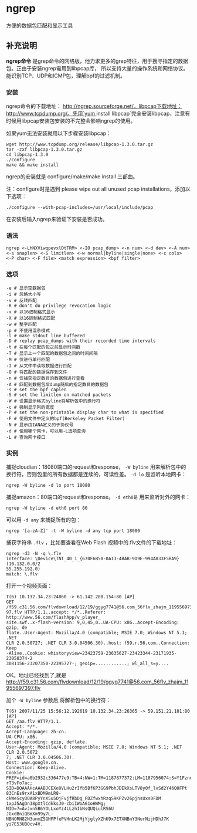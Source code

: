 #  ngrep

方便的数据包匹配和显示工具

##  补充说明

**ngrep命令** 是grep命令的网络版，他力求更多的grep特征，用于搜寻指定的数据包。正由于安装ngrep需用到libpcap库，
所以支持大量的操作系统和网络协议。能识别TCP、UDP和ICMP包，理解bpf的过滤机制。

###  安装

ngrep命令的下载地址： [
http://ngrep.sourceforge.net/，libpcap下载地址：http://www.tcpdump.org/。先用`yum
](http://ngrep.sourceforge.net/%EF%BC%8Clibpcap%E4%B8%8B%E8%BD%BD%E5%9C%B0%E5%9D%80%EF%BC%9Ahttp://www.tcpdump.org/%E3%80%82%E5%85%88%E7%94%A8%60yum)
install libpcap`完全安装libpcap，注意有时候用libpcap安装包安装的不完整会影响ngrep的使用。

如果yum无法安装就用以下步骤安装libpcap：

    
    
    wget http://www.tcpdump.org/release/libpcap-1.3.0.tar.gz
    tar -zxf libpcap-1.3.0.tar.gz
    cd libpcap-1.3.0
    ./configure
    make && make install
    

ngrep的安装就是 configure/make/make install 三部曲。

注：configure时是遇到 please wipe out all unused pcap installations，添加以下选项：

    
    
    ./configure --with-pcap-includes=/usr/local/include/pcap
    

在安装后输入ngrep来验证下安装是否成功。

###  语法

    
    
    ngrep <-LhNXViwqpevxlDtTRM> <-IO pcap_dump> <-n num> <-d dev> <-A num>
    <-s snaplen> <-S limitlen> <-w normal|byline|single|none> <-c cols>
    <-P char> <-F file> <match expression> <bpf filter>
    

###  选项

    
    
    -e # 显示空数据包
    -i # 忽略大小写
    -v # 反转匹配
    -R # don't do privilege revocation logic
    -x # 以16进制格式显示
    -X # 以16进制格式匹配
    -w # 整字匹配
    -p # 不使用混杂模式
    -l # make stdout line buffered
    -D # replay pcap_dumps with their recorded time intervals
    -t # 在每个匹配的包之前显示时间戳
    -T # 显示上一个匹配的数据包之间的时间间隔
    -M # 仅进行单行匹配
    -I # 从文件中读取数据进行匹配
    -O # 将匹配的数据保存到文件
    -n # 仅捕获指定数目的数据包进行查看
    -A # 匹配到数据包后dump随后的指定数目的数据包
    -s # set the bpf caplen
    -S # set the limitlen on matched packets
    -W # 设置显示格式byline将解析包中的换行符
    -c # 强制显示列的宽度
    -P # set the non-printable display char to what is specified
    -F # 使用文件中定义的bpf(Berkeley Packet Filter)
    -N # 显示由IANA定义的子协议号
    -d # 使用哪个网卡，可以用-L选项查询
    -L # 查询网卡接口
    

###  实例

捕捉cloudian：18080端口的request和response， ` -W byline `
用来解析包中的换行符，否则包里的所有数据都是连续的，可读性差。 ` -d lo ` 是监听本地网卡：

    
    
    ngrep -W byline -d lo port 18080
    

捕捉amazon：80端口的request和response。 ` -d eth0是 ` 用来监听对外的网卡：

    
    
    ngrep -W byline -d eth0 port 80
    

可以用 ` -d any ` 来捕捉所有的包：

    
    
    ngrep '[a-zA-Z]' -t -W byline -d any tcp port 18080
    

捕获字符串 ` .flv ` ，比如要查看在Web Flash 视频中的.flv文件的下载地址：

    
    
    ngrep -d3 -N -q \.flv
    interface: \Device\TNT_40_1_{670F6B50-0A13-4BAB-9D9E-994A833F5BA9} (10.132.0.0/2
    55.255.192.0)
    match: \.flv
    

打开一个视频页面：

    
    
    T(6) 10.132.34.23:24860 -> 61.142.208.154:80 [AP]
    GET /f59.c31.56.com/flvdownload/12/19/ggyg7741@56.com_56flv_zhajm_119556973
    97.flv HTTP/1.1..accept: */*..Referer: http://www.56.com/flashApp/v_player_
    site.swf..x-flash-version: 9,0,45,0..UA-CPU: x86..Accept-Encoding: gzip, de
    flate..User-Agent: Mozilla/4.0 (compatible; MSIE 7.0; Windows NT 5.1; .NET
    CLR 2.0.50727; .NET CLR 3.0.04506.30)..host: f59.r.56.com..Connection: Keep
    -Alive..Cookie: whistoryview=23423759-23635627-23423344-23171935-23058374-2
    3081156-23207350-22395727-; geoip=............; wl_all_s=y....
    

OK。地址已经找到了,就是 [
http://f59.c31.56.com/flvdownload/12/19/ggyg7741@56.com_56flv_zhajm_11955697397.flv
](http://f59.c31.56.com/flvdownload/12/19/ggyg7741@56.com_56flv_zhajm_11955697397.flv)

加个 ` -W byline ` 参数后,将解析包中的换行符：

    
    
    T(6) 2007/11/25 15:56:12.192619 10.132.34.23:26365 -> 59.151.21.101:80 [AP]
    GET /aa.flv HTTP/1.1.
    Accept: */*.
    Accept-Language: zh-cn.
    UA-CPU: x86.
    Accept-Encoding: gzip, deflate.
    User-Agent: Mozilla/4.0 (compatible; MSIE 7.0; Windows NT 5.1; .NET CLR 2.0.5072
    7; .NET CLR 3.0.04506.30).
    Host: www.google.cn.
    Connection: Keep-Alive.
    Cookie: PREF=id=a0b2932c336477e9:TB=4:NW=1:TM=1187877372:LM=1187956074:S=Y1Fzndp
    rT3vFo7ac; SID=DQAAAHcAAABJCEXeOVLHu2rIfb5BfKP3GG9PbhJDEkXsLTV8y0f_lvSd2Y46Q0FPt
    83CnEs9rxA1xBDM9mLR8-ckWeScyOQA8PyYnX5u5OjFvjfRbDg_FDZfwxhRzqS9KPZv26pjnsUxs0FDM
    1xpJ5AgDn38pXtlCdkksJ0-cbiIWoA61oHWMg; NID=7=AvJxn5B6YOLLxoYz4LLzhIbNsQUQiulRS6U
    JGxdBniQBmXm99y7L-NBNORN82N3unmZSGHFPfePVHnLK2MjYjglyXZhU9x7ETXNBnY3NurNijHDhJ7K
    yi7E53UBOcv4V.
    

